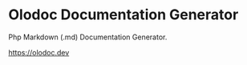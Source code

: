 
# Olodoc Documentation Generator

Php Markdown (.md) Documentation Generator.

<a href="https://olodoc.dev">https://olodoc.dev</a>

